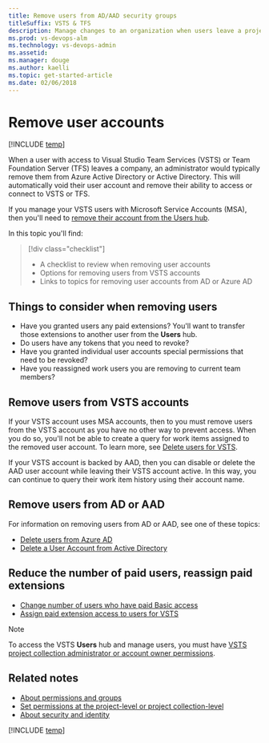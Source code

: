 ```yaml
---
title: Remove users from AD/AAD security groups 
titleSuffix: VSTS & TFS
description: Manage changes to an organization when users leave a project or company by removing their user account from AD/AAD security groups  
ms.prod: vs-devops-alm
ms.technology: vs-devops-admin
ms.assetid: 
ms.manager: douge
ms.author: kaelli
ms.topic: get-started-article
ms.date: 02/06/2018
---
```



# Remove user accounts

[!INCLUDE [temp](../_shared/version-vsts-tfs-all-versions.md)]

When a user with access to Visual Studio Team Services (VSTS) or Team Foundation Server (TFS) leaves a company, an administrator would typically remove them from Azure Active Directory or Active Directory. This will automatically void their user account and remove their ability to access or connect to VSTS or TFS. 

If you manage your VSTS users with Microsoft Service Accounts (MSA), then you'll need to [remove their account from the Users hub](../accounts/delete-account-users.md). 


In this topic you'll find:
> [!div class="checklist"]   
> * A checklist to review when removing user accounts
> * Options for removing users from VSTS accounts
> * Links to topics for removing user accounts from AD or Azure AD  

## Things to consider when removing users
- Have you granted users any paid extensions? You'll want to transfer those extensions to another user from the **Users** hub. 
- Do users have any tokens that you need to revoke?
- Have you granted individual user accounts special permissions that need to be revoked? 
- Have you reassigned work users you are removing to current team members? 


## Remove users from VSTS accounts

If your VSTS account uses MSA accounts, then to you must remove users from the VSTS account as you have no other way to prevent access. When you do so, you'll not be able to create a query for work items assigned to the removed user account. To learn more, see [Delete users for VSTS](../accounts/delete-account-users.md).

If your VSTS account is backed by AAD, then you can disable or delete the AAD user account while leaving their VSTS account active. In this way, you can continue to query their work item history using their account name.  

##  Remove users from AD or AAD  

For information on removing users from AD or AAD, see one of these topics: 

- [Delete users from Azure AD](https://docs.microsoft.com/azure/active-directory/add-users-azure-active-directory#delete-users-from-azure-ad)
- [Delete a User Account from Active Directory](https://technet.microsoft.com/en-us/library/cc753730.aspx)

 
##  Reduce the number of paid users, reassign paid extensions

- [Change number of users who have paid Basic access](../billing/buy-basic-access-add-users.md)
- [Assign paid extension access to users for VSTS](../marketplace/assign-paid-extensions.md)

> [!NOTE]   
> To access the VSTS **Users** hub and manage users, you must have 
[VSTS project collection administrator or account owner permissions](lookup-account-owner-admin.md).

## Related notes

- [About permissions and groups](../security/about-permissions.md)
- [Set permissions at the project-level or project collection-level](set-project-collection-level-permissions.md)
- [About security and identity](about-security-identity.md)

[!INCLUDE [temp](../_shared/help-support-shared.md)] 

